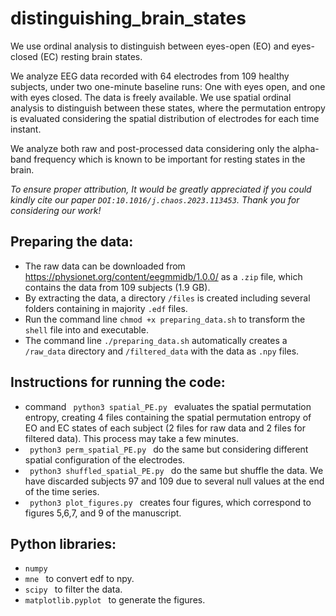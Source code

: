 # distinguishing_brain_states

We use ordinal analysis to distinguish between eyes-open (EO) and eyes-closed (EC) resting brain states. 

We analyze EEG data recorded with 64 electrodes from 109 healthy subjects, under two one-minute baseline runs: One with eyes open, and one with eyes closed. The data is freely available. We use spatial ordinal analysis to distinguish between these states, where the permutation entropy is evaluated considering the spatial distribution of electrodes for each time instant. 

We analyze both raw and post-processed data considering only the alpha-band frequency which is known to be important for resting states in the brain. 

*To ensure proper attribution, It would be greatly appreciated if you could kindly cite our paper <code>DOI:10.1016/j.chaos.2023.113453</code>.
Thank you for considering our work!* 

## Preparing the data:

- The raw data can be downloaded from https://physionet.org/content/eegmmidb/1.0.0/ as a <code>.zip</code> file, which contains the data from 109 subjects (1.9 GB). 
- By extracting the data, a directory <code>/files</code> is created including several folders containing in majority <code>.edf</code> files.
- Run the command line <code>chmod +x preparing_data.sh</code> to transform the <code>shell</code> file into and executable.
- The command line <code>./preparing_data.sh</code> automatically creates a <code>/raw_data</code> directory and <code>/filtered_data</code> with the data as <code>.npy</code> files.

## Instructions for running the code:

- command <code> python3 spatial_PE.py </code> evaluates the spatial permutation entropy, creating 4 files containing the spatial permutation entropy of EO and EC states of each subject (2 files for raw data and 2 files for filtered data). This process may take a few minutes. 
- <code> python3 perm_spatial_PE.py </code> do the same but considering different spatial configuration of the electrodes. 
- <code> python3 shuffled_spatial_PE.py </code> do the same but shuffle the data. We have discarded subjects 97 and 109 due to several null values at the end of the time series.
- <code> python3 plot_figures.py </code> creates four figures, which correspond to figures 5,6,7, and 9 of the manuscript.  

## Python libraries:

- <code>numpy </code>
- <code>mne </code> to convert edf to npy.
- <code>scipy </code> to filter the data.
- <code>matplotlib.pyplot </code> to generate the figures.
